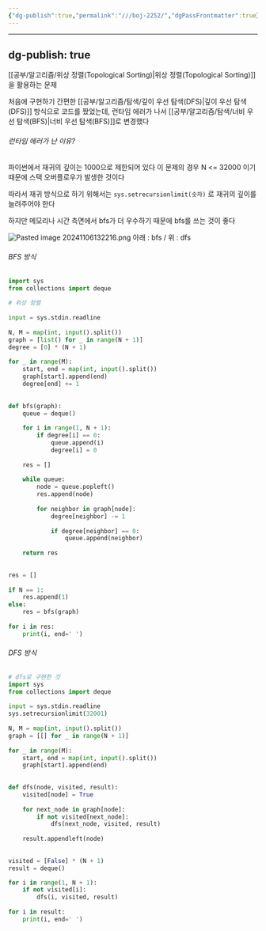 ```yaml
---
{"dg-publish":true,"permalink":"///boj-2252/","dgPassFrontmatter":true}
---
```



---
dg-publish: true
---
[[공부/알고리즘/위상 정렬(Topological Sorting)\|위상 정렬(Topological Sorting)]]을 활용하는 문제

처음에 구현하기 간편한 [[공부/알고리즘/탐색/깊이 우선 탐색(DFS)\|깊이 우선 탐색(DFS)]] 방식으로 코드를 짰었는데,
런타임 에러가 나서 [[공부/알고리즘/탐색/너비 우선 탐색(BFS)\|너비 우선 탐색(BFS)]]로 변경했다

###### 런타임 에러가 난 이유?

파이썬에서 재귀의 깊이는 1000으로 제한되어 있다
이 문제의 경우 N <= 32000 이기 때문에
스택 오버플로우가 발생한 것이다

따라서 재귀 방식으로 하기 위해서는
`sys.setrecursionlimit(숫자)`
로 재귀의 깊이를 늘려주어야 한다

하지만 메모리나 시간 측면에서 bfs가 더 우수하기 때문에 bfs를 쓰는 것이 좋다

![Pasted image 20241106132216.png](/img/user/%EC%B2%A8%EB%B6%80%ED%8C%8C%EC%9D%BC/Pasted%20image%2020241106132216.png)
아래 : bfs / 위 : dfs

###### BFS 방식

```python
import sys  
from collections import deque  
  
# 위상 정렬  
  
input = sys.stdin.readline  
  
N, M = map(int, input().split())  
graph = [list() for _ in range(N + 1)]  
degree = [0] * (N + 1)  
  
for _ in range(M):  
    start, end = map(int, input().split())  
    graph[start].append(end)  
    degree[end] += 1  
  
  
def bfs(graph):  
    queue = deque()  
  
    for i in range(1, N + 1):  
        if degree[i] == 0:  
            queue.append(i)  
            degree[i] = 0  
  
    res = []  
  
    while queue:  
        node = queue.popleft()  
        res.append(node)  
  
        for neighbor in graph[node]:  
            degree[neighbor] -= 1  
  
            if degree[neighbor] == 0:  
                queue.append(neighbor)  
  
    return res  
  
  
res = []  
  
if N == 1:  
    res.append(1)  
else:  
    res = bfs(graph)  
  
for i in res:  
    print(i, end=' ')
```

###### DFS 방식

```python
# dfs로 구현한 것  
import sys  
from collections import deque  
  
input = sys.stdin.readline  
sys.setrecursionlimit(32001)  
  
N, M = map(int, input().split())  
graph = [[] for _ in range(N + 1)]  
  
for _ in range(M):  
    start, end = map(int, input().split())  
    graph[start].append(end)  
  
  
def dfs(node, visited, result):  
    visited[node] = True  
  
    for next_node in graph[node]:  
        if not visited[next_node]:  
            dfs(next_node, visited, result)  
  
    result.appendleft(node)
  
  
visited = [False] * (N + 1)  
result = deque()  

for i in range(1, N + 1):  
    if not visited[i]:  
        dfs(i, visited, result)  
  
for i in result:  
    print(i, end=' ')
```